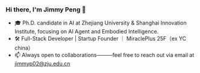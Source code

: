 ### Hi there, I'm Jimmy Peng 👋
- 🎓 Ph.D. candidate in AI at Zhejiang University & Shanghai Innovation Institute, focusing on AI Agent and Embodied Intelligence.
- 🛠️ Full-Stack Developer | Startup Founder  ｜ MiraclePlus 25F（ex YC china）
- 📫 Always open to collaborations———feel free to reach out via email at jimmyp02@zju.edu.cn
